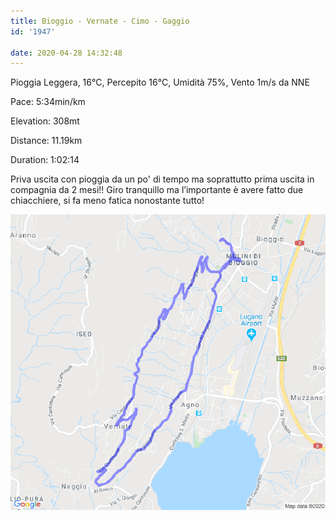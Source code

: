 ```yaml
---
title: Bioggio - Vernate - Cimo - Gaggio
id: '1947'

date: 2020-04-28 14:32:48
---
```


Pioggia Leggera, 16°C, Percepito 16°C, Umidità 75%, Vento 1m/s da NNE

Pace: 5:34min/km

Elevation: 308mt

Distance: 11.19km

Duration: 1:02:14

Priva uscita con pioggia da un po' di tempo ma soprattutto prima uscita in compagnia da 2 mesi!! Giro tranquillo ma l’importante è avere fatto due chiacchiere, si fa meno fatica nonostante tutto!

![image](/images/2021/08/20200428-activity-map.png)
